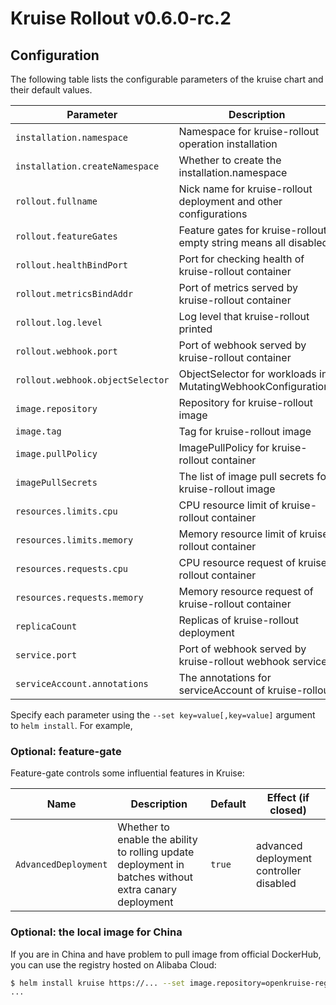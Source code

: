 # Kruise Rollout v0.6.0-rc.2

## Configuration

The following table lists the configurable parameters of the kruise chart and their default values.

| Parameter                        | Description                                                       | Default                             |
|----------------------------------|-------------------------------------------------------------------|-------------------------------------|
| `installation.namespace`         | Namespace for kruise-rollout operation installation               | `kruise-rollout`                    |
| `installation.createNamespace`   | Whether to create the installation.namespace                      | `true`                              |
| `rollout.fullname`               | Nick name for kruise-rollout deployment and other configurations  | `kruise-rollout-controller-manager` |
| `rollout.featureGates`           | Feature gates for kruise-rollout, empty string means all disabled | `AdvancedDeployment=true`           |
| `rollout.healthBindPort`         | Port for checking health of kruise-rollout container              | `8081`                              |
| `rollout.metricsBindAddr`        | Port of metrics served by kruise-rollout container                | `127.0.0.1:8080`                    |
| `rollout.log.level`              | Log level that kruise-rollout printed                             | `4`                                 |
| `rollout.webhook.port`           | Port of webhook served by kruise-rollout container                | `9876`                              |
| `rollout.webhook.objectSelector` | ObjectSelector for workloads in MutatingWebhookConfigurations     | ` `                                 |
| `image.repository`               | Repository for kruise-rollout image                               | `openkruise/kruise-rollout`         |
| `image.tag`                      | Tag for kruise-rollout image                                      | `v0.6.0-rc.2`                            |
| `image.pullPolicy`               | ImagePullPolicy for kruise-rollout container                      | `Always`                            |
| `imagePullSecrets`               | The list of image pull secrets for kruise-rollout image           | ` `                                 |
| `resources.limits.cpu`           | CPU resource limit of kruise-rollout container                    | `500m`                              |
| `resources.limits.memory`        | Memory resource limit of kruise-rollout container                 | `1Gi`                               |
| `resources.requests.cpu`         | CPU resource request of kruise-rollout container                  | `100m`                              |
| `resources.requests.memory`      | Memory resource request of kruise-rollout container               | `256Mi`                             |
| `replicaCount`                   | Replicas of kruise-rollout deployment                             | `2`                                 |
| `service.port`                   | Port of webhook served by kruise-rollout webhook service          | `443`                               |
| `serviceAccount.annotations`     | The annotations for serviceAccount of kruise-rollout              | ` `                                 |

Specify each parameter using the `--set key=value[,key=value]` argument to `helm install`. For example,

### Optional: feature-gate

Feature-gate controls some influential features in Kruise:

| Name                  | Description                                                                                            | Default  | Effect (if closed)                      |
|-----------------------|--------------------------------------------------------------------------------------------------------|----------|-----------------------------------------|
| `AdvancedDeployment`  | Whether to enable the ability to rolling update deployment in batches without extra canary deployment  | `true`   | advanced deployment controller disabled |

### Optional: the local image for China

If you are in China and have problem to pull image from official DockerHub, you can use the registry hosted on Alibaba Cloud:

```bash
$ helm install kruise https://... --set image.repository=openkruise-registry.cn-shanghai.cr.aliyuncs.com/openkruise/kruise-rollout
...
```
